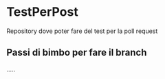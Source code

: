 # TestPerPost

Repository dove poter fare del test per la poll request

## Passi di bimbo per fare il branch

.....
